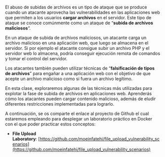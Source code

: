 El abuso de subidas de archivos es un tipo de ataque que se produce cuando un atacante aprovecha las vulnerabilidades en las aplicaciones web que permiten a los usuarios **cargar archivos** en el servidor. Este tipo de ataque se conoce comúnmente como un ataque de “**subida de archivos maliciosos**“.

En un ataque de subida de archivos maliciosos, un atacante carga un archivo malicioso en una aplicación web, que luego se almacena en el servidor. Si por ejemplo el atacante consigue subir un archivo PHP y el servidor web lo almacena, podría conseguir ejecución remota de comandos y tomar el control del servidor.

Los atacantes también pueden utilizar técnicas de “**falsificación de tipos de archivos**” para engañar a una aplicación web con el objetivo de que acepte un archivo malicioso como si fuera un archivo legítimo.

En esta clase, exploraremos algunas de las técnicas más utilizadas para explotar la fase de subida de archivos en aplicaciones web. Aprenderás cómo los atacantes pueden cargar contenido malicioso, además de eludir diferentes restricciones implementadas para lograrlo.

A continuación, se os comparte el enlace al proyecto de Github el cual estaremos empleando para desplegar un laboratorio práctico en Docker con el que poder practicar estos conceptos:

-   **File Upload Laboratory**: [https://github.com/moeinfatehi/file_upload_vulnerability_scenarios](https://github.com/moeinfatehi/file_upload_vulnerability_scenarios)
